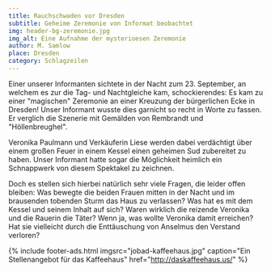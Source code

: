 ```yaml
---
title: Rauchschwaden vor Dresden
subtitle: Geheime Zeremonie von Informat beobachtet
img: header-bg-zeremonie.jpg
img_alt: Eine Aufnahme der mysterioesen Zeremonie
author: M. Samlow
place: Dresden
category: Schlagzeilen
---
```


Einer unserer Informanten sichtete in der Nacht zum 23. September, an welchem es zur die Tag- und Nachtgleiche kam, schockierendes: Es kam zu einer "magischen" Zeremonie an einer Kreuzung der bürgerlichen Ecke in Dresden! Unser Informant wusste dies garnicht so recht in Worte zu fassen. Er verglich die Szenerie mit Gemälden von Rembrandt und "Höllenbreughel".

Veronika Paulmann und Verkäuferin Liese werden dabei verdächtigt über einem großen Feuer in einem Kessel einen geheimen Sud zubereitet zu haben. Unser Informant hatte sogar die Möglichkeit heimlich ein Schnappwerk von diesem Spektakel zu zeichnen. 

Doch es stellen sich hierbei natürlich sehr viele Fragen, die leider offen bleiben: Was bewegte die beiden Frauen mitten in der Nacht und im brausenden tobenden Sturm das Haus zu verlassen? Was hat es mit dem Kessel und seinem Inhalt auf sich? Waren wirklich die reizende Veronika und die Rauerin die Täter? Wenn ja, was wollte Veronika damit erreichen? Hat sie vielleicht durch die Enttäuschung von Anselmus den Verstand verloren?


{% include footer-ads.html 
  imgsrc="jobad-kaffeehaus.jpg"
  caption="Ein Stellenangebot für das Kaffeehaus"
  href="http://daskaffeehaus.us/"
%}